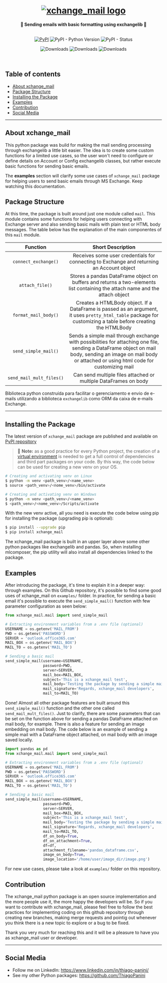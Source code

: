 <h1 align="center">
  <a href="https://pypi.org/project/xchange-mail/"><img src="https://i.imgur.com/ISexIyT.png" alt="xchange_mail logo"></a>
</h1>

<div align="center">
  <strong>📧 Sending emails with basic formatting using exchangelib 📧</strong>
</div>
<br/>


<div align="center">  
 
  [![PyPI](https://img.shields.io/pypi/v/xchange_mail?color=blueviolet)](https://pypi.org/project/xchange-mail/)
  ![PyPI - Python Version](https://img.shields.io/pypi/pyversions/xchange_mail?color=green)
  ![PyPI - Status](https://img.shields.io/pypi/status/xchange_mail)

</div>


<div align="center">  
  
  ![Downloads](https://img.shields.io/pypi/dm/xchange_mail?color=darkblue)
  ![Downloads](https://img.shields.io/pypi/dw/xchange_mail?color=blue)
  ![Downloads](https://img.shields.io/pypi/dd/xchange_mail?color=lightblue)

</div>
<br/>

## Table of contents

- [About xchange_mail](#about-xchange_mail)
- [Package Structure](#package-structure)
- [Installing the Package](#installing-the-package)
- [Examples](#examples)
- [Contribution](#contribution)
- [Social Media](#social-media)

___

## About xchange_mail

This python package was build for making the mail sending processing through exchangelib a little bit easier. The idea is to create some custom functions for a limited use cases, so the user won't need to configure or define details on Account or Config exchangelib classes, but rather execute basic functions for sending basic emails.

The **examples** section will clarify some use cases of `xchange_mail` package for helping users to send basic emails through MS Exchange. Keep watching this documentation.

## Package Structure

At this time, the package is built around just one module called `mail`. This module contains some functions for helping users connecting with Exchange server and also sending basic mails with plain text or HTML body messages. The table below has the explanation of the main componentes of this `mail` module.

| Function                | Short Description                                                                         |
| :---------------------: | :---------------------------------------------------------------------------------------: |
| `connect_exchange()`    | Receives some user credentials for connecting to Exchange and returning an Account object |
| `attach_file()`         | Stores a pandas DataFrame object on buffers and returns a two-elements list containing the attach name and the attach object |
| `format_mail_body()`    | Creates a HTMLBody object. If a DataFrame is passed as an argument, it uses `pretty_html_table` package for customizing a table before creating the HTMLBody |
| `send_simple_mail()`    | Sends a simple mail through exchange with possibilities for attaching one file, sending a DataFrame object on mail body, sending an image on mail body or attached or using html code for customizing mail |
| `send_mail_mult_files()` | Can send multiple files attached or multiple DataFrames on body |

Biblioteca python construída para facilitar o gerenciamento e envio de e-mails utilizando a biblioteca `exchangelib` como ORM da caixa de e-mails Exchange.

___

## Installing the Package

The latest version of `xchange_mail` package are published and available on [PyPI repository](https://pypi.org/project/xchange-mail/)

> :pushpin: **Note:** as a good practice for every Python project, the creation of a <a href="https://realpython.com/python-virtual-environments-a-primer/">virtual environment</a> is needed to get a full control of dependencies and third part packages on your code. By this way, the code below can be used for creating a new venv on your OS.
> 

```bash
# Creating and activating venv on Linux
$ python -m venv <path_venv>/<name_venv>
$ source <path_venv>/<nome_venv>/bin/activate

# Creating and activating venv on Windows
$ python -m venv <path_venv>/<name_venv>
$ <path_venv>/<nome_venv>/Scripts/activate
```

With the new venv active, all you need is execute the code below using pip for installing the package (upgrading pip is optional):

```bash
$ pip install --upgrade pip
$ pip install xchange_mail
```

The xchange_mail package is built in an upper layer above some other python packages like exchangelib and pandas. So, when installing mlcomposer, the pip utility will also install all dependencies linked to the package.

## Examples

After introducing the package, it's time to explain it in a deeper way: through examples. On this Github repository, it's possible to find some good uses of xchange_mail on `examples/` folder. In practice, for sending a basic email it's possible to execute the `send_simple_mail()` function with few parameter configuration as seen below:

```python
from xchange_mail.mail import send_simple_mail

# Extracting environment variables from a .env file (optional)
USERNAME = os.getenv('MAIL_FROM')
PWD = os.getenv('PASSWORD')
SERVER = 'outlook.office365.com'
MAIL_BOX = os.getenv('MAIL_BOX')
MAIL_TO = os.getenv('MAIL_TO')

# Sending a basic mail
send_simple_mail(username=USERNAME,
                 password=PWD,
                 server=SERVER,
                 mail_box=MAIL_BOX,
                 subject='This is a xchange_mail test',
                 mail_body='Testing the package by sending a simple mail',
                 mail_signature='Regards, xchange_mail developers',
                 mail_to=MAIL_TO)
```

Done! Almost all other package features are built around this `send_simple_mail()` function and the other one called `send_mail_mult_files()`. Just to clarify, there are some parameters that can be set on the function above for sending a pandas DataFrame attached on mail body, for example. There is also a feature for sending an image embedding on mail body. The code below is an example of sending a simple mail with a DataFrame object attached, on mail body with an image saved locally.

```python
import pandas as pd
from xchange_mail.mail import send_simple_mail

# Extracting environment variables from a .env file (optional)
USERNAME = os.getenv('MAIL_FROM')
PWD = os.getenv('PASSWORD')
SERVER = 'outlook.office365.com'
MAIL_BOX = os.getenv('MAIL_BOX')
MAIL_TO = os.getenv('MAIL_TO')

# Sending a basic mail
send_simple_mail(username=USERNAME,
                 password=PWD,
                 server=SERVER,
                 mail_box=MAIL_BOX,
                 subject='This is a xchange_mail test',
                 mail_body='Testing the package by sending a simple mail',
                 mail_signature='Regards, xchange_mail developers',
                 mail_to=MAIL_TO,
                 df_on_body=True,
                 df_on_attachment=True,
                 df=df,
                 attachment_filename='pandas_dataframe.csv',
                 image_on_body=True,
                 image_location='/home/user/image_dir/image.png')
```

For new use cases, please take a look at `examples/` folder on this repository.


## Contribution

The xchange_mail python package is an open source implementation and the more people use it, the more happy the developers will be. So if you want to contribute with xchange_mail, please feel free to follow the best practices for implementing coding on this github repository through creating new branches, making merge requests and pointig out whenever you think there is a new topic to explore or a bug to be fixed.

Thank you very much for reaching this and it will be a pleasure to have you as xchange_mail user or developer.

___

## Social Media

* Follow me on LinkedIn: https://www.linkedin.com/in/thiago-panini/
* See my other Python packages: https://github.com/ThiagoPanini
